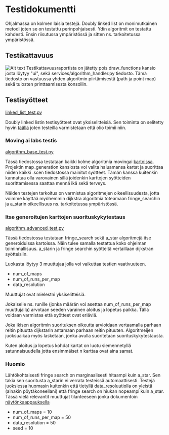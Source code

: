 # Testidokumentti

Ohjalmassa on kolmen laisia testejä. Doubly linked list on monimutkainen metodi joten se on testattu perinpohjaisesti.
Ydin algoritmit on testattu kahdesti. Ensin riisutussa ympäristössä ja sitten ns. tarkoitetussa ympäristössä.


## Testikattavuus
![Alt text](https://github.com/levitesuo/algoritmit-harjoitusty-/blob/main/dokumentaatio/kuvat/test_coverage.png)
Testikattavuusraportista on jätetty pois draw_functions kansio josta löytyy "ui", sekä services/algorithm_handler.py tiedosto.
Tämä tiedosto on vastuussa yhden algoritmin piirtämisestä (path ja point map) sekä tulosten printtaamisesta konsoliin.

## Testisyötteet
[linked_list_test.py](https://github.com/levitesuo/algoritmit-harjoitusty-/blob/main/src/tests/linked_list_test.py)

Doubly linked listin testisyötteet ovat yksiselitteisiä. Sen toiminta on selitetty hyvin [täällä](https://webdocs.cs.ualberta.ca/~holte/Publications/fringe.pdf) joten testeilla varmistetaan että olio toimii niin.

### Moving ai labs testis
[algorithm_base_test.py](https://github.com/levitesuo/algoritmit-harjoitusty-/blob/main/src/tests/algorithm_base_test.py)

Tässä tiedostossa testataan kaikki kolme algoritmia movingai [kartoissa](https://movingai.com/benchmarks/bgmaps/index.html). Projektin map_generation kansiosta voi valita haluamansa kartat ja suorittaa niiden kaikki .scen tiedostossa mainitut syötteet. Tämän kanssa kuitenkin kannattaa olla varovainen sillä joidenkin karttojen syötteiden suorittamisessa saattaa mennä ikä sekä terveys.


Näiden testejen tarkoitus on varmistua algoritmejen oikeellisuudesta, jotta voimme käyttää myöhemmin dijkstra algoritmia toteamaan fringe_searchin ja a_starin oikeellisuus ns. tarkoitetussa ympäristössä.

### Itse generoitujen karttojen suorituskykytestaus
[algorithm_advanced_test.py](https://github.com/levitesuo/algoritmit-harjoitusty-/blob/main/src/tests/algorithm_advanced_test.py)

Tässä tiedostossa testataan fringe_search sekä a_star algoritmejä itse generoiduissa kartoissa. Näin tulee samalla testattua koko ohjelman toiminnallisuus. a_starin ja fringe searchin syötteitä vertaillaan dijkstran syötteisiin.

Luokasta löytyy 3 muuttujaa jolla voi vaikuttaa testien vaativuuteen.
- num_of_maps
- num_of_runs_per_map
- data_resolution

Muuttujat ovat mielestni yksiselitteisiä. 

Jokaiselle ns. runille (jonka määrän voi asettaa num_of_runs_per_map muuttujalla) arvotaan seeden varainen aloitus ja lopetus paikka. Tällä voidaan varmistaa että syötteet ovat eriäviä.

Joka ikisen algoritmin suorituksen oikeutta arvioidaan vertaamalla parhaan reitin pituutta dijkstarin antamaan parhaan reitin pituuten. Algoritmeijen juoksuaikaa myös lasketaan, jonka avulla suoritetaan suorituskykytestausta.

Kuten aloitus ja lopetus kohdat kartat on luotu siemennetyllä satunnaisuudella jotta ensimmäiset n karttaa ovat aina samat.

### Huomio

Lähtökohtaisesti fringe search on marginaalisesti hitaampi kuin a_star. Sen takia sen suoritusta a_starin ei verrata testeissä automaattisesti. Testejä juoksiessa huomasin kuitenkin että tietyllä data_resoluutiolla on yleistä (ainakin pöytäkoneellani) että fringe search on hiukan nopeampi kuin a_star. Tässä vielä relevantit muuttujat tilanteeseen jonka dokumentoin [näytönkaappauksella]()
- num_of_maps = 10
- num_of_runs_per_map = 50
- data_resolution = 50
- seed = 10
